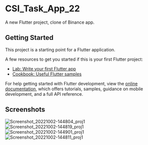 #  CSI_Task_App_22

A new Flutter project, clone of Binance app.

## Getting Started

This project is a starting point for a Flutter application.

A few resources to get you started if this is your first Flutter project:

- [Lab: Write your first Flutter app](https://docs.flutter.dev/get-started/codelab)
- [Cookbook: Useful Flutter samples](https://docs.flutter.dev/cookbook)

For help getting started with Flutter development, view the
[online documentation](https://docs.flutter.dev/), which offers tutorials,
samples, guidance on mobile development, and a full API reference.

## Screenshots

![Screenshot_20221002-144804_proj1](https://user-images.githubusercontent.com/70426623/193447170-6784e89b-e303-488e-8636-a0483159afb5.png)
![Screenshot_20221002-144819_proj1](https://user-images.githubusercontent.com/70426623/193447175-0f85867c-2b22-459f-bea1-9237a63edc05.png)
![Screenshot_20221002-144901_proj1](https://user-images.githubusercontent.com/70426623/193447180-b083c11e-68d2-4bba-a412-5d96fcc2f2f1.png)![Screenshot_20221002-144811_proj1](https://user-images.githubusercontent.com/70426623/193447181-1c2760fc-1e18-455c-ad9e-fdaa1969b1cb.png)

